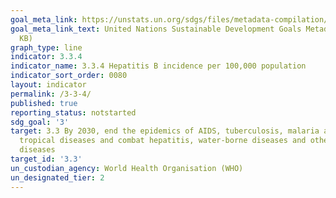 ```yaml
---
goal_meta_link: https://unstats.un.org/sdgs/files/metadata-compilation/Metadata-Goal-3.pdf
goal_meta_link_text: United Nations Sustainable Development Goals Metadata (PDF 866
  KB)
graph_type: line
indicator: 3.3.4
indicator_name: 3.3.4 Hepatitis B incidence per 100,000 population
indicator_sort_order: 0080
layout: indicator
permalink: /3-3-4/
published: true
reporting_status: notstarted
sdg_goal: '3'
target: 3.3 By 2030, end the epidemics of AIDS, tuberculosis, malaria and neglected
  tropical diseases and combat hepatitis, water-borne diseases and other communicable
  diseases
target_id: '3.3'
un_custodian_agency: World Health Organisation (WHO)
un_designated_tier: 2
---
```

